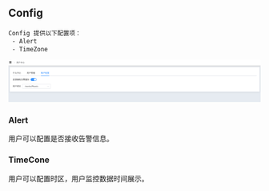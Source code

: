## Config

```
Config 提供以下配置项：
 - Alert
 - TimeZone
```



![image-20220726112607995](../../../../images/whalealPlatformImages/AccountConfig.png)

### Alert

用户可以配置是否接收告警信息。



### TimeCone

用户可以配置时区，用户监控数据时间展示。


